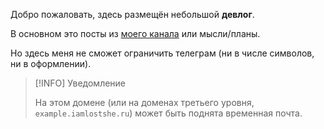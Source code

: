 Добро пожаловать, здесь размещён небольшой **девлог**.

В основном это посты из [моего канала](https://t.me/iamlostshe_blog) или мысли/планы.

Но здесь меня не сможет ограничить телеграм (ни в числе символов, ни в оформлении).

> [!INFO] Уведомление
>
> На этом домене (или на доменах третьего уровня, `example.iamlostshe.ru`) может быть поднята временная почта.
